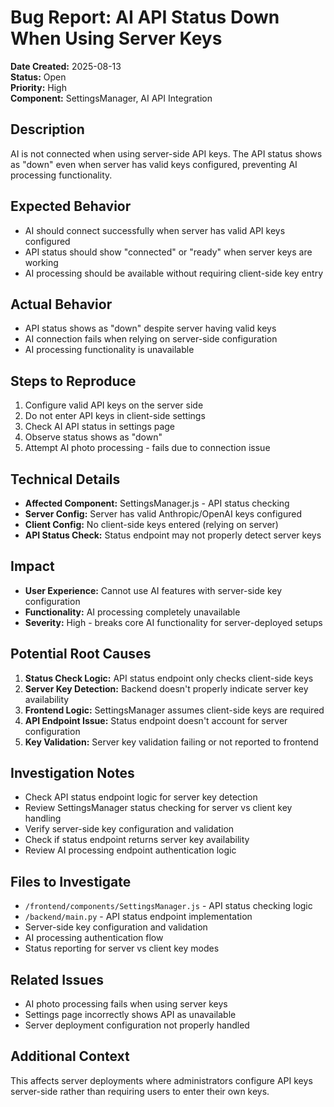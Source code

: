 # Bug Report: AI API Status Down When Using Server Keys

**Date Created:** 2025-08-13  
**Status:** Open  
**Priority:** High  
**Component:** SettingsManager, AI API Integration  

## Description
AI is not connected when using server-side API keys. The API status shows as "down" even when server has valid keys configured, preventing AI processing functionality.

## Expected Behavior
- AI should connect successfully when server has valid API keys configured
- API status should show "connected" or "ready" when server keys are working
- AI processing should be available without requiring client-side key entry

## Actual Behavior
- API status shows as "down" despite server having valid keys
- AI connection fails when relying on server-side configuration
- AI processing functionality is unavailable

## Steps to Reproduce
1. Configure valid API keys on the server side
2. Do not enter API keys in client-side settings
3. Check AI API status in settings page
4. Observe status shows as "down"
5. Attempt AI photo processing - fails due to connection issue

## Technical Details
- **Affected Component:** SettingsManager.js - API status checking
- **Server Config:** Server has valid Anthropic/OpenAI keys configured
- **Client Config:** No client-side keys entered (relying on server)
- **API Status Check:** Status endpoint may not properly detect server keys

## Impact
- **User Experience:** Cannot use AI features with server-side key configuration
- **Functionality:** AI processing completely unavailable
- **Severity:** High - breaks core AI functionality for server-deployed setups

## Potential Root Causes
1. **Status Check Logic:** API status endpoint only checks client-side keys
2. **Server Key Detection:** Backend doesn't properly indicate server key availability
3. **Frontend Logic:** SettingsManager assumes client-side keys are required
4. **API Endpoint Issue:** Status endpoint doesn't account for server configuration
5. **Key Validation:** Server key validation failing or not reported to frontend

## Investigation Notes
- Check API status endpoint logic for server key detection
- Review SettingsManager status checking for server vs client key handling
- Verify server-side key configuration and validation
- Check if status endpoint returns server key availability
- Review AI processing endpoint authentication logic

## Files to Investigate
- `/frontend/components/SettingsManager.js` - API status checking logic
- `/backend/main.py` - API status endpoint implementation
- Server-side key configuration and validation
- AI processing authentication flow
- Status reporting for server vs client key modes

## Related Issues
- AI photo processing fails when using server keys
- Settings page incorrectly shows API as unavailable
- Server deployment configuration not properly handled

## Additional Context
This affects server deployments where administrators configure API keys server-side rather than requiring users to enter their own keys.